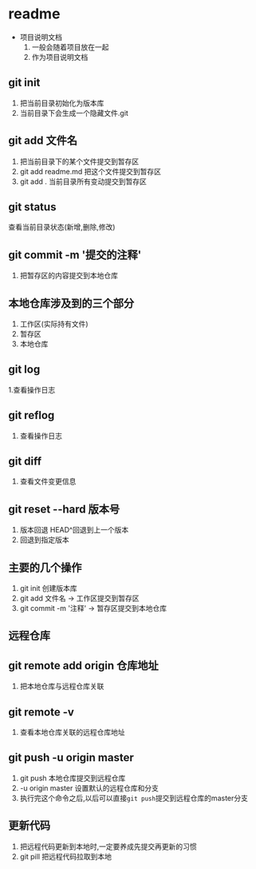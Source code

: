 # readme

+ 项目说明文档
  1. 一般会随着项目放在一起 
  2. 作为项目说明文档


## git init 
1. 把当前目录初始化为版本库
2. 当前目录下会生成一个隐藏文件.git

## git add 文件名
1. 把当前目录下的某个文件提交到暂存区
2. git add readme.md 把这个文件提交到暂存区
3. git add . 当前目录所有变动提交到暂存区

## git status
查看当前目录状态(新增,删除,修改)

## git commit -m '提交的注释'
1. 把暂存区的内容提交到本地仓库

## 本地仓库涉及到的三个部分
1. 工作区(实际持有文件)
2. 暂存区
3. 本地仓库

## git log
1.查看操作日志

## git reflog
1. 查看操作日志

## git diff
1. 查看文件变更信息

## git reset --hard 版本号
1. 版本回退 HEAD^回退到上一个版本
2. 回退到指定版本

## 主要的几个操作
1. git init 创建版本库
2. git add 文件名 -> 工作区提交到暂存区
3. git commit -m '注释' -> 暂存区提交到本地仓库

## 远程仓库
## git remote add origin 仓库地址
1. 把本地仓库与远程仓库关联

## git remote -v
1. 查看本地仓库关联的远程仓库地址

## git push -u origin master
1. git push 本地仓库提交到远程仓库
2. -u origin master 设置默认的远程仓库和分支
3. 执行完这个命令之后,以后可以直接`git push`提交到远程仓库的master分支

## 更新代码
1. 把远程代码更新到本地时,一定要养成先提交再更新的习惯
2. git pill 把远程代码拉取到本地